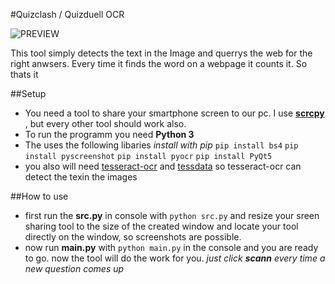 #Quizclash / Quizduell OCR

![PREVIEW](https://i.imgur.com/gjhwFrT.jpg  "Preview")

This tool simply detects the text in the Image and querrys the web for the right anwsers. Every time it finds the word on a webpage it counts it. So thats it

##Setup

* You need a tool to share your smartphone screen to our pc. I use [**scrcpy**](https://github.com/Genymobile/scrcpy) , but every other tool should work also.
* To run the programm you need **Python 3**
* The uses the following libaries *install with pip*
`pip install bs4`
`pip install pyscreenshot`
`pip install pyocr`
`pip install PyQt5`
* you also will need [tesseract-ocr](https://github.com/tesseract-ocr) and [tessdata](https://github.com/tesseract-ocr/tessdata) so tesseract-ocr can detect the texin the images

##How to use

* first run the **src.py** in console with `python src.py` and resize your sreen sharing tool to the size of the created window and locate your tool directly on the window, so screenshots are possible.
* now run **main.py** with `python main.py` in the console and you are ready to go. now the tool will do the work for you. *just click __scann__ every time a new question comes up*
